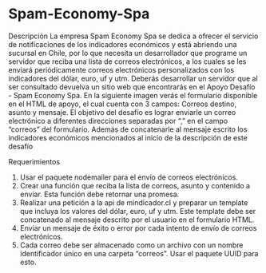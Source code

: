 # Spam-Economy-Spa

Descripción
La empresa Spam Economy Spa se dedica a ofrecer el servicio de notificaciones de los
indicadores económicos y está abriendo una sucursal en Chile, por lo que necesita un
desarrollador que programe un servidor que reciba una lista de correos electrónicos, a los
cuales se les enviará periódicamente correos electrónicos personalizados con los
indicadores del dólar, euro, uf y utm.
Deberás desarrollar un servidor que al ser consultado devuelva un sitio web que encontrarás
en el Apoyo Desafío - Spam Economy Spa. En la siguiente imagen verás el formulario
disponible en el HTML de apoyo, el cual cuenta con 3 campos: Correos destino, asunto y
mensaje.
El objetivo del desafío es lograr enviarle un correo electrónico a diferentes direcciones
separadas por “,” en el campo “correos” del formulario. Además de concatenarle al mensaje
escrito los indicadores económicos mencionados al inicio de la descripción de este desafío

Requerimientos
1. Usar el paquete nodemailer para el envío de correos electrónicos.
2. Crear una función que reciba la lista de correos, asunto y contenido a enviar. Esta
función debe retornar una promesa.
3. Realizar una petición a la api de mindicador.cl y preparar un template que incluya los
valores del dólar, euro, uf y utm. Este template debe ser concatenado al mensaje
descrito por el usuario en el formulario HTML.
4. Enviar un mensaje de éxito o error por cada intento de envío de correos electrónicos.
5. Cada correo debe ser almacenado como un archivo con un nombre identificador
único en una carpeta “correos”. Usar el paquete UUID para esto.
